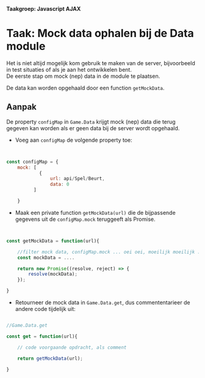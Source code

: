 **Taakgroep: Javascript AJAX**

# Taak: Mock data ophalen bij de Data module

Het is niet altijd mogelijk kom gebruik te maken van de server, bijvoorbeeld in test situaties of als je aan het ontwikkelen bent.  
De eerste stap om mock (nep) data in de module te plaatsen.

De data kan worden opgehaald door een function `getMockData`.

## Aanpak

De property `configMap` in `Game.Data` krijgt mock (nep) data die terug gegeven kan worden als er geen data bij de server wordt opgehaald.

-   Voeg aan `configMap` de volgende property toe:

```javascript


const configMap = {
    mock: [
            {
                url: api/Spel/Beurt,
                data: 0
          ]

    }
```

-   Maak een private function `getMockData(url)` die de bijpassende gegevens uit de `configMap.mock` teruggeeft als Promise.

```javascript


const getMockData = function(url){

    //filter mock data, configMap.mock ... oei oei, moeilijk moeilijk :-)
    const mockData = ....

    return new Promise((resolve, reject) => {
        resolve(mockData);
    });

}
```

-   Retourneer de mock data in `Game.Data.get`, dus commententarieer de andere code tijdelijk uit:

```javascript

//Game.Data.get

const get = function(url){

    // code voorgaande opdracht, als comment

    return getMockData(url);

}
```
